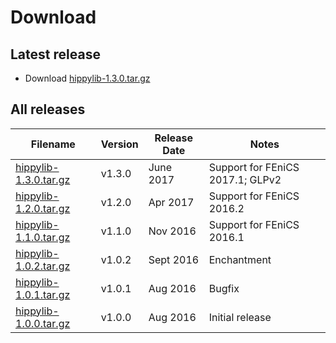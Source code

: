 # Download

## Latest release
- Download [hippylib-1.3.0.tar.gz](https://goo.gl/NgJ887)

## All releases

**Filename** | **Version** | **Release Date** | **Notes** |
 ----------- | ----------- | ---------------- | --------- |
[hippylib-1.3.0.tar.gz](https://goo.gl/NgJ887) | v1.3.0 | June 2017 | Support for FEniCS 2017.1; GLPv2 |
[hippylib-1.2.0.tar.gz](https://goo.gl/OcvROZ) | v1.2.0 | Apr 2017 | Support for FEniCS 2016.2 |
[hippylib-1.1.0.tar.gz](https://goo.gl/pDb10B) | v1.1.0 | Nov 2016 | Support for FEniCS 2016.1 |
[hippylib-1.0.2.tar.gz](https://goo.gl/wMb18C) | v1.0.2 | Sept 2016 | Enchantment |
[hippylib-1.0.1.tar.gz](https://goo.gl/srnvsc) | v1.0.1 | Aug 2016 | Bugfix |
[hippylib-1.0.0.tar.gz](https://goo.gl/h7HUFJ) | v1.0.0 | Aug 2016 | Initial release |